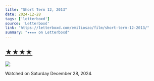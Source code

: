 ```yaml
---
title: "Short Term 12, 2013"
date: 2024-12-28
tags: ['letterboxd']
source: 'Letterboxd'
link: "https://letterboxd.com/emiliosao/film/short-term-12-2013/"
summary: "★★★★ on Letterboxd"
---
```


## [★★★★](https://letterboxd.com/emiliosao/film/short-term-12-2013/)  

<p><img src="https://a.ltrbxd.com/resized/sm/upload/0k/gq/x9/2w/wYkiNNMM1O5c2yEcj8Lf9UbaB1a-0-600-0-900-crop.jpg?v=5dda66ba4c" /></p> <p>Watched on Saturday December 28, 2024.</p>